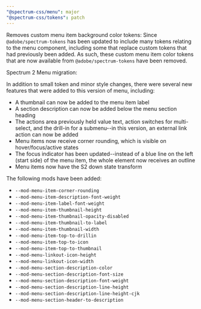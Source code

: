 ```yaml
---
"@spectrum-css/menu": major
"@spectrum-css/tokens": patch
---
```


Removes custom menu item background color tokens: Since `@adobe/spectrum-tokens` has been updated to include many tokens relating to the menu component, including some that replace custom tokens that had previously been added. As such, these custom menu item color tokens that are now available from `@adobe/spectrum-tokens` have been removed.

Spectrum 2 Menu migration:

In addition to small token and minor style changes, there were several new features that were added to this version of menu, including:

- A thumbnail can now be added to the menu item label
- A section description can now be added below the menu section heading
- The actions area previously held value text, action switches for multi-select, and the drill-in for a submenu--in this version, an external link action can now be added
- Menu items now receive corner rounding, which is visible on hover/focus/active states
- The focus indicator has been updated--instead of a blue line on the left (start side) of the menu item, the whole element now receives an outline
- Menu items now have the S2 down state transform

The following mods have been added:

- `--mod-menu-item-corner-rounding`
- `--mod-menu-item-description-font-weight`
- `--mod-menu-item-label-font-weight`
- `--mod-menu-item-thumbnail-height`
- `--mod-menu-item-thumbnail-opacity-disabled`
- `--mod-menu-item-thumbnail-to-label`
- `--mod-menu-item-thumbnail-width`
- `--mod-menu-item-top-to-drillin`
- `--mod-menu-item-top-to-icon`
- `--mod-menu-item-top-to-thumbnail`
- `--mod-menu-linkout-icon-height`
- `--mod-menu-linkout-icon-width`
- `--mod-menu-section-description-color`
- `--mod-menu-section-description-font-size`
- `--mod-menu-section-description-font-weight`
- `--mod-menu-section-description-line-height`
- `--mod-menu-section-description-line-height-cjk`
- `--mod-menu-section-header-to-description`
